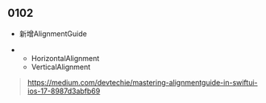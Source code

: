 ## 0102
   * 新增AlignmentGuide
  + * HorizontalAlignment
    * VerticalAlignment
> https://medium.com/devtechie/mastering-alignmentguide-in-swiftui-ios-17-8987d3abfb69
